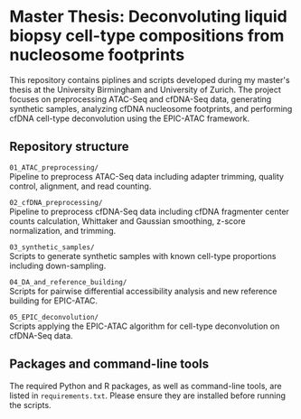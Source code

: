 # Master Thesis: Deconvoluting liquid biopsy cell-type compositions from nucleosome footprints

This repository contains piplines and scripts developed during my master's thesis at the University Birmingham and University of Zurich. The project focuses on preprocessing ATAC-Seq and cfDNA-Seq data, generating synthetic samples, analyzing cfDNA nucleosome footprints, and performing cfDNA cell-type deconvolution using the EPIC-ATAC framework.

## Repository structure

`01_ATAC_preprocessing/`  
Pipeline to preprocess ATAC-Seq data including adapter trimming, quality control, alignment, and read counting.

`02_cfDNA_preprocessing/`  
Pipeline to preprocess cfDNA-Seq data including cfDNA fragmenter center counts calculation, Whittaker and Gaussian smoothing, z-score normalization, and trimming. 

`03_synthetic_samples/`  
Scripts to generate synthetic samples with known cell-type proportions including down-sampling.

`04_DA_and_reference_building/`  
Scripts for pairwise differential accessibility analysis and new reference building for EPIC-ATAC.

`05_EPIC_deconvolution/`  
Scripts applying the EPIC-ATAC algorithm for cell-type deconvolution on cfDNA-Seq data.

## Packages and command-line tools

The required Python and R packages, as well as command-line tools, are listed in `requirements.txt`. Please ensure they are installed before running the scripts.


